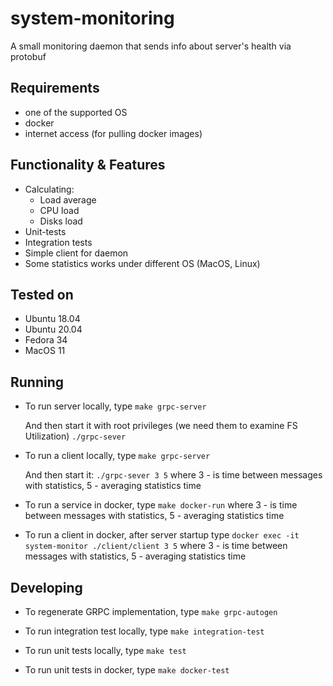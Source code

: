# system-monitoring

A small monitoring daemon that sends info about server's health via protobuf

## Requirements

* one of the supported OS
* docker
* internet access (for pulling docker images)

## Functionality & Features

* Calculating:
  * Load average
  * CPU load
  * Disks load
* Unit-tests
* Integration tests
* Simple client for daemon
* Some statistics works under different OS (MacOS, Linux)

## Tested on

* Ubuntu 18.04
* Ubuntu 20.04
* Fedora 34
* MacOS 11

## Running

* To run server locally, type
  `make grpc-server`

  And then start it with root privileges (we need them to examine FS Utilization)
  `./grpc-sever`

* To run a client locally, type
  `make grpc-server`

  And then start it:
  `./grpc-sever 3 5`
  where 3 - is time between messages with statistics,
  5 - averaging statistics time

* To run a service in docker, type
  `make docker-run`
  where 3 - is time between messages with statistics,
  5 - averaging statistics time

* To run a client in docker, after server startup type
  `docker exec -it system-monitor ./client/client 3 5`
  where 3 - is time between messages with statistics,
  5 - averaging statistics time

## Developing

* To regenerate GRPC implementation, type
  `make grpc-autogen`

* To run integration test locally, type
  `make integration-test`

* To run unit tests locally, type
  `make test`

* To run unit tests in docker, type
  `make docker-test`
